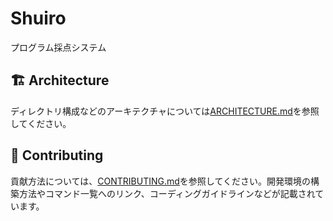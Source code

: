 # Shuiro

プログラム採点システム

## 🏗️ Architecture

ディレクトリ構成などのアーキテクチャについては[ARCHITECTURE.md](./ARCHITECTURE.md)を参照してください。

## 🤝 Contributing

貢献方法については、[CONTRIBUTING.md](./CONTRIBUTING.md)を参照してください。開発環境の構築方法やコマンド一覧へのリンク、コーディングガイドラインなどが記載されています。
